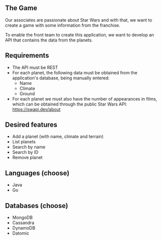 ## The Game

Our associates are passionate about Star Wars and with that, we want to create a game with some information 
from the franchise.

To enable the front team to create this application, we want to develop an API that contains the data from the planets.

## Requirements

- The API must be REST
- For each planet, the following data must be obtained from the application's database, being manually entered:
    - Name
    - Climate
    - Ground
- For each planet we must also have the number of appearances in films, which can be obtained through the public Star Wars API: https://swapi.dev/about

## Desired features

- Add a planet (with name, climate and terrain)
- List planets
- Search by name
- Search by ID
- Remove planet

## Languages (choose)

- Java
- Go

## Databases (choose)

- MongoDB
- Cassandra
- DynamoDB
- Datomic

